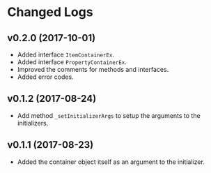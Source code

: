 # Changed Logs

## v0.2.0 (2017-10-01)

- Added interface `ItemContainerEx`.
- Added interface `PropertyContainerEx`.
- Improved the comments for methods and interfaces.
- Added error codes.

## v0.1.2 (2017-08-24)

- Add method `_setInitializerArgs` to setup the arguments to the initializers.

## v0.1.1 (2017-08-23)

- Added the container object itself as an argument to the initializer.
